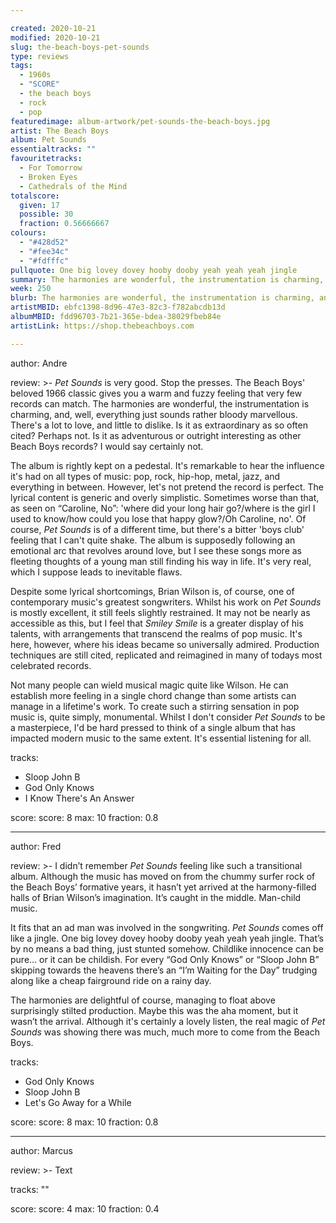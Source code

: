 ```yaml
---

created: 2020-10-21
modified: 2020-10-21
slug: the-beach-boys-pet-sounds
type: reviews
tags:
  - 1960s
  - "SCORE"
  - the beach boys
  - rock
  - pop
featuredimage: album-artwork/pet-sounds-the-beach-boys.jpg
artist: The Beach Boys
album: Pet Sounds
essentialtracks: "" 
favouritetracks:
  - For Tomorrow
  - Broken Eyes
  - Cathedrals of the Mind
totalscore:
  given: 17
  possible: 30
  fraction: 0.56666667
colours:
  - "#428d52"
  - "#fee34c"
  - "#fdfffc"
pullquote: One big lovey dovey hooby dooby yeah yeah yeah jingle
summary: The harmonies are wonderful, the instrumentation is charming, and, well, everything sounds rather bloody marvellous. There's a lot to love and little to dislike. Is it as extraordinary as so often cited? Perhaps not.
week: 250
blurb: The harmonies are wonderful, the instrumentation is charming, and, well, everything sounds rather bloody marvellous. There's a lot to love and little to dislike.
artistMBID: ebfc1398-8d96-47e3-82c3-f782abcdb13d
albumMBID: fdd96703-7b21-365e-bdea-38029fbeb84e
artistLink: https://shop.thebeachboys.com

---
```


author: Andre

review: >-
  *Pet Sounds* is very good. Stop the presses. The Beach Boys' beloved 1966 classic gives you a warm and fuzzy feeling that very few records can match. The harmonies are wonderful, the instrumentation is charming, and, well, everything just sounds rather bloody marvellous. There's a lot to love, and little to dislike. Is it as extraordinary as so often cited? Perhaps not. Is it as adventurous or outright interesting as other Beach Boys records? I would say certainly not. 

  The album is rightly kept on a pedestal. It's remarkable to hear the influence it's had on all types of music: pop, rock, hip-hop, metal, jazz, and everything in between. However, let's not pretend the record is perfect. The lyrical content is generic and overly simplistic. Sometimes worse than that, as seen on “Caroline, No”: 'where did your long hair go?/where is the girl I used to know/how could you lose that happy glow?/Oh Caroline, no'. Of course, *Pet Sounds* is of a different time, but there's a bitter 'boys club' feeling that I can't quite shake. The album is supposedly following an emotional arc that revolves around love, but I see these songs more as fleeting thoughts of a young man still finding his way in life. It's very real, which I suppose leads to inevitable flaws. 

  Despite some lyrical shortcomings, Brian Wilson is, of course, one of contemporary music's greatest songwriters. Whilst his work on *Pet Sounds* is mostly excellent, it still feels slightly restrained. It may not be nearly as accessible as this, but I feel that *Smiley Smile* is a greater display of his talents, with arrangements that transcend the realms of pop music. It's here, however, where his ideas became so universally admired. Production techniques are still cited, replicated and reimagined in many of todays most celebrated records. 
  
  Not many people can wield musical magic quite like Wilson. He can establish more feeling in a single chord change than some artists can manage in a lifetime's work. To create such a stirring sensation in pop music is, quite simply, monumental. Whilst I don't consider *Pet Sounds* to be a masterpiece, I'd be hard pressed to think of a single album that has impacted modern music to the same extent. It's essential listening for all.

tracks:
  - Sloop John B
  - God Only Knows
  - I Know There's An Answer

score:
  score: 8
  max: 10
  fraction: 0.8

---

author: Fred

review: >-
  I didn’t remember *Pet Sounds* feeling like such a transitional album. Although the music has moved on from the chummy surfer rock of the Beach Boys’ formative years, it hasn’t yet arrived at the harmony-filled halls of Brian Wilson’s imagination. It’s caught in the middle. Man-child music. 

  It fits that an ad man was involved in the songwriting. *Pet Sounds* comes off like a jingle. One big lovey dovey hooby dooby yeah yeah yeah jingle. That’s by no means a bad thing, just stunted somehow. Childlike innocence can be pure... or it can be childish. For every “God Only Knows” or “Sloop John B” skipping towards the heavens there’s an “I’m Waiting for the Day” trudging along like a cheap fairground ride on a rainy day.

  The harmonies are delightful of course, managing to float above surprisingly stilted production. Maybe this was the aha moment, but it wasn’t the arrival. Although it's certainly a lovely listen, the real magic of *Pet Sounds* was showing there was much, much more to come from the Beach Boys.

tracks:
  - God Only Knows
  - Sloop John B
  - Let's Go Away for a While

score:
  score: 8
  max: 10
  fraction: 0.8

---

author: Marcus

review: >-
  Text

tracks: ""

score:
  score: 4
  max: 10
  fraction: 0.4